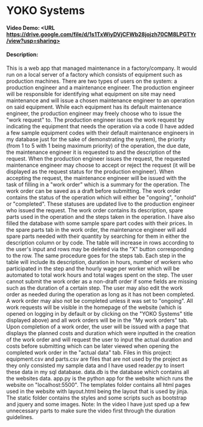 # YOKO Systems
#### Video Demo:  <URL https://drive.google.com/file/d/1s1TxWiyDVjCFWb28jojzh70CM8LPGTYr/view?usp=sharing>
#### Description:
This is a web app that managed maintenance in a factory/company.
It would run on a local server of a factory which consists of equipment such as production machines.
There are two types of users on the system: a production engineer and a maintenance engineer.
The production engineer will be responsible for identifying what equipment on site may need maintenance and will issue a chosen maintenance engineer to an operation on said equipment.
While each equipment has its default maintenance engineer, the production engineer may freely choose who to issue the "work request" to.
The production engineer issues the work request by indicating the equipment that needs the operation via a code (I have added a few sample equipment codes with their default maintenance engineers in my database just for the sake of demonstrating the system), the priority (from 1 to 5 with 1 being maximum priority) of the operation, the due date, the maintenance engineer it is requested to and the description of the request.
When the production engineer issues the request, the requested maintenance engineer may choose to accept or reject the request (it will be displayed as the request status for the production engineer). When accepting the request, the maintenance engineer will be issued with the task of filling in a "work order" which is a summary for the operation.
The work order can be saved as a draft before submitting.
The work order contains the status of the operation which will either be "ongoing", "onhold" or "completed".
These statuses are updated live to the production engineer who issued the request. The work order contains its description, spare parts used in the operation and the steps taken in the operation.
I have also filled the database with some sample spare part codes with their prices. In the spare parts tab in the work order, the maintenance engineer will add spare parts needed with their quantity by searching for them in either the description column or by code.
The table will increase in rows according to the user's input and rows may be deleted via the "X" button corresponding to the row.
The same procedure goes for the steps tab.
Each step in the table will include its description, duration in hours, number of workers who participated in the step and the hourly wage per worker which will be automated to total work hours and total wages spent on the step.
The user cannot submit the work order as a non-draft order if some fields are missing such as the duration of a certain step.
The user may also edit the work order as needed during the operation as long as it has not been completed.
A work order may also not be completed unless it was set to "ongoing". All work requests will be visible in the homepage of the website (which is opened on logging in by default or by clicking on the "YOKO Systems" title displayed above) and all work orders will be in the "My work orders" tab.
Upon completion of a work order, the user will be issued with a page that displays the planned costs and duration which were inputted in the creation of the work order and will request the user to input the actual duration and costs before submitting which can be later viewed when opening the completed work order in the "actual data" tab. 
Files in this project:
equipment.csv and parts.csv are files that are not used by the project as they only consisted my sample data and I have used reader.py to insert these data in my sql database.
data.db is the database which contains all the websites data.
app.py is the python app for the website which runs the website on "localhost:5500".
The templates folder contains all html pages used in the website with layout.html being the layout that is used by jinja.
The static folder contains the styles and some scripts such as bootstrap and jquery and some images.
Note: In the video I have just sped up a few unnecessary parts to make sure the video first through the duration guidelines.
